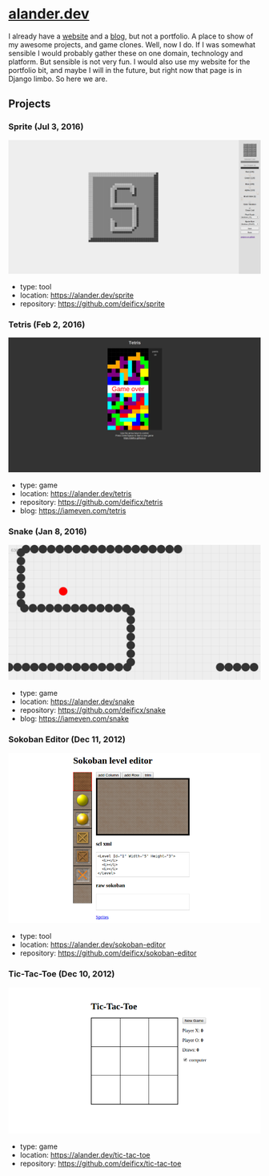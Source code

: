 # [alander.dev](https://alander.dev)

I already have a [website](https://alander.org) and a [blog](https://iameven.com), but not a portfolio.
A place to show of my awesome projects, and game clones.
Well, now I do.
If I was somewhat sensible I would probably gather these on one domain, technology and platform.
But sensible is not very fun.
I would also use my website for the portfolio bit, and maybe I will in the future, but right now that page is in Django limbo.
So here we are.

## Projects

### Sprite (Jul 3, 2016)

<img src="https://github.com/deificx/alander.dev/blob/master/images/sprite.png" alt="Sprite">

- type: tool
- location: https://alander.dev/sprite
- repository: https://github.com/deificx/sprite

### Tetris (Feb 2, 2016)

<img src="https://github.com/deificx/alander.dev/blob/master/images/tetris.png" alt="Tetris">

- type: game
- location: https://alander.dev/tetris
- repository: https://github.com/deificx/tetris
- blog: https://iameven.com/tetris

### Snake (Jan 8, 2016)

<img src="https://github.com/deificx/alander.dev/blob/master/images/snake.png" alt="Snake">

- type: game
- location: https://alander.dev/snake
- repository: https://github.com/deificx/snake
- blog: https://iameven.com/snake

### Sokoban Editor (Dec 11, 2012)

<img src="https://github.com/deificx/alander.dev/blob/master/images/sokoban-editor.png" alt="Sokoban Editor">

- type: tool
- location: https://alander.dev/sokoban-editor
- repository: https://github.com/deificx/sokoban-editor

### Tic-Tac-Toe (Dec 10, 2012)

<img src="https://github.com/deificx/alander.dev/blob/master/images/tic-tac-toe.png" alt="Tic-Tac-Toe">

- type: game
- location: https://alander.dev/tic-tac-toe
- repository: https://github.com/deificx/tic-tac-toe
